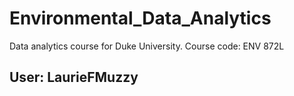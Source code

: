 # Environmental_Data_Analytics
Data analytics course for Duke University. Course code: ENV 872L

## User: LaurieFMuzzy
